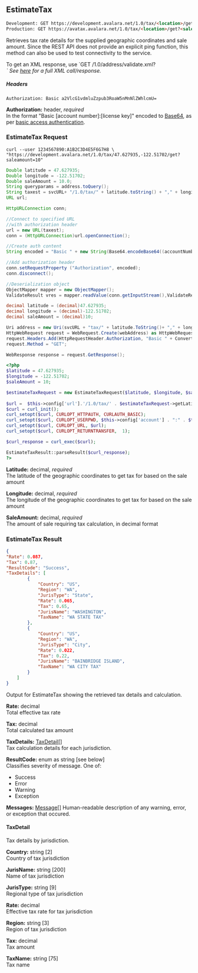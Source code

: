 ## EstimateTax
```html
Development: GET https://development.avalara.net/1.0/tax/<location>/get?<saleamount> 
Production: GET https://avatax.avalara.net/1.0/tax/<location>/get?<saleamount>
``` 
Retrieves tax rate details for the supplied geographic coordinates and sale amount.
Since the REST API does not provide an explicit ping function, this method can also be used to test connectivity to the service.
  
<aside class='notice'>
    To get an XML response, use `GET /1.0/address/validate.xml?<address>` See <a href="https://gist.github.com/anyarms/2a2a287e4f97139b3722">here</a> for a full XML call/response.
</aside>

##### Headers
```plaintext
Authorization: Basic a2VlcG1vdmluZzpub3RoaW5nMnNlZWhlcmU=
```

**Authorization:** header, *required*  
In the format "Basic [account number]:[license key]" encoded to <a href="http://en.wikipedia.org/wiki/Base64" target="_parent">Base64</a>, as per <a href="http://en.wikipedia.org/wiki/Basic_access_authentication" target="_parent">basic access authentication</a>.  


### EstimateTax Request

```shell
curl --user 1234567890:A1B2C3D4E5F6G7H8 \
"https://development.avalara.net/1.0/tax/47.627935,-122.51702/get?saleamount=10"
```

```java
Double latitude = 47.627935;
Double longitude = -122.51702;
Double saleAmount = 10.0;
String queryparams = address.toQuery();
String taxest = svcURL+ "/1.0/tax/" + latitude.toString() + "," + longitude.toString() + "/get?saleamount=" + saleAmount.toString();
URL url;

HttpURLConnection conn;

//Connect to specified URL 
//with authorization header
url = new URL(taxest);
conn = (HttpURLConnection)url.openConnection();

//Create auth content
String encoded = "Basic " + new String(Base64.encodeBase64((accountNumber + ":"+licenseKey).getBytes()));

//Add authorization header
conn.setRequestProperty ("Authorization", encoded);
conn.disconnect();

//Deserialization object
ObjectMapper mapper = new ObjectMapper();
ValidateResult vres = mapper.readValue(conn.getInputStream(),ValidateResult.class);
```

```csharp
decimal latitude = (decimal)47.627935;
decimal longitude = (decimal)-122.51702;
decimal saleAmount = (decimal)10;

Uri address = new Uri(svcURL + "tax/" + latitude.ToString()+ "," + longitude.ToString() + "/get.xml?saleamount=" + saleAmount);
HttpWebRequest request = WebRequest.Create(webAddress) as HttpWebRequest;
request.Headers.Add(HttpRequestHeader.Authorization, "Basic " + Convert.ToBase64String(ASCIIEncoding.ASCII.GetBytes(accountNum + ":" + license)));
request.Method = "GET";

WebResponse response = request.GetResponse();
```

```php
<?php
$latitude = 47.627935;
$longitude = -122.51702;
$saleAmount = 10;

$estimateTaxRequest = new EstimateTaxRequest($latitude, $longitude, $saleAmount);
 
$url =  $this->config['url'].'/1.0/tax/' . $estimateTaxRequest->getLatitude() . "," . $estimateTaxRequest->getLongitude() . '/get?saleamount=' . $estimateTaxRequest->getSaleAmount();
$curl = curl_init();
curl_setopt($curl, CURLOPT_HTTPAUTH, CURLAUTH_BASIC);
curl_setopt($curl, CURLOPT_USERPWD, $this->config['account'] . ":" . $this->config['license']);
curl_setopt($curl, CURLOPT_URL, $url);
curl_setopt($curl, CURLOPT_RETURNTRANSFER,	1);

$curl_response = curl_exec($curl);

EstimateTaxResult::parseResult($curl_response);  
?>    
```

**Latitude:** decimal, *required*  
The latitude of the geographic coordinates to get tax for based on the sale amount

**Longitude:** decimal, *required*  
The longitude of the geographic coordinates to get tax for based on the sale amount

**SaleAmount:** decimal, *required*  
The amount of sale requiring tax calculation, in decimal format

### EstimateTax Result

```json
{
"Rate": 0.087,
"Tax": 0.87,
"ResultCode": "Success",
"TaxDetails": [
        {
            "Country": "US",
            "Region": "WA",
            "JurisType": "State",
            "Rate": 0.065,
            "Tax": 0.65,
            "JurisName": "WASHINGTON",
            "TaxName": "WA STATE TAX"
        },
        {
            "Country": "US",
            "Region": "WA",
            "JurisType": "City",
            "Rate": 0.022,
            "Tax": 0.22,
            "JurisName": "BAINBRIDGE ISLAND",
            "TaxName": "WA CITY TAX"
        }
    ]
}

```

Output for EstimateTax showing the retrieved tax details and calculation.

**Rate:** decimal  
Total effective tax rate

**Tax:** decimal  
Total calculated tax amount

**TaxDetails:** <a href='#taxdetail'>TaxDetail[]</a>  
Tax calculation details for each jurisdiction.

**ResultCode:** enum as string [see below]  
Classifies severity of message. One of:

* Success
* Error
* Warning
* Exception

**Messages:** <a href='#errors'>Message[]</a>
Human-readable description of any warning, error, or exception that occured.

#### TaxDetail

Tax details by jurisdiction.

**Country:** string [2]  
Country of tax jurisdiction

**JurisName:** string [200]  
Name of tax jurisdiction

**JurisType:** string [9]  
Regional type of tax jurisdiction

**Rate:** decimal  
Effective tax rate for tax jurisdiction

**Region:** string [3]  
Region of tax jurisdiction

**Tax:** decimal  
Tax amount

**TaxName:** string [75]  
Tax name